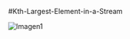 #Kth-Largest-Element-in-a-Stream

![Imagen1](https://user-images.githubusercontent.com/69222739/134758307-643107a4-0374-4d90-b9b5-153f11c99d0c.png)
